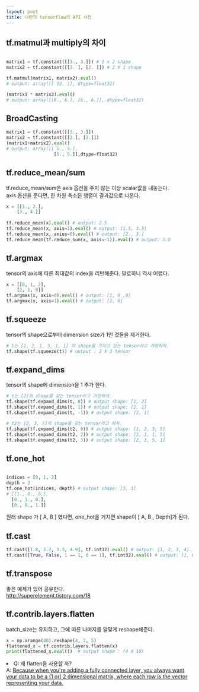 ```yaml
---
layout: post
title: 나만의 tensorflow의 API 사전
---
```


## tf.matmul과 multiply의 차이

```python

matrix1 = tf.constant([[3., 3.]]) # 1 x 2 shape
matrix2 = tf.constant([[2. ], [2. ]]) # 2 X 1 shape

tf.matmul(matrix1, matrix2).eval()
# output: array([[ 12. ]], dtype=float32)

(matrix1 * matrix2).eval()
# output: array([[6., 6.], [6., 6.]], dtype=float32)
```

## BroadCasting

```python
matrix1 = tf.constant([[3., 3.]])
matrix2 = tf.constant([[2.], [2.]])
(matrix1+matrix2).eval()
# output: array([[ 5., 5.],
                  [5., 5.]],dtype=float32)
```

## tf.reduce_mean/sum

tf.reduce_mean/sum은 axis 옵션을 주지 않는 이상 scalar값을 내놓는다. <br>
axis 옵션을 준다면, 한 차원 축소된 행렬이 결과값으로 나온다.

```python
x = [[1., 2.],
    [3., 4.]]
    
tf.reduce_mean(x).eval() # output: 2.5 
tf.reduce_mean(x, axis=1).eval() # output: [1.5, 3.5]
tf.reduce_mean(x, axios=0).eval() # output: [2., 3.]
tf.reduce_mean(tf.reduce_sum(x, axis=-1)).eval() # output: 5.0

```

## tf.argmax
tensor의 axis에 따른 최대값의 index을 리턴해준다. 말로하니 역시 어렵다.

```python
x = [[0, 1, 2],
    [2, 1, 0]]
tf.argmax(x, axis=0).eval() # output: [1, 0 ,0]
tf.argmax(x, axis=1).eval() # output: [2, 0]

```

## tf.squeeze

tensor의 shape으로부터 dimension size가 1인 것들을 제거한다.

```python
# t는 [1, 2, 1, 3, 1, 1] 의 shape을 가지고 있는 tensor라고 가정하자.
tf.shape(tf.squeeze(t)) # output : 2 X 3 tensor

```

## tf.expand_dims

tensor의 shape에 dimension을 1 추가 한다.

```python
# t는 [2]의 shape를 갖는 tensor라고 가정하자.
tf.shape(tf.expand_dims(t, 0)) # output shape: [1, 2]
tf.shape(tf.expand_dims(t, 1)) # output shape: [2, 1]
tf.shape(tf.expand_dims(t, -1)) # output shape: [2, 1]

# t2는 [2, 3, 5]의 shape를 갖는 tensor라고 하자.
tf.shape(tf.expand_dims(t2, 0)) # output shape: [1, 2, 3, 5]
tf.shape(tf.expand_dims(t2, 2)) # output shape: [2, 3, 1, 5]
tf.shape(tf.expand_dims(t2, 3)) # output shape: [2, 3, 5, 1]
```

## tf.one_hot

```python

indices = [0, 1, 2]
depth = 3
tf.one_hot(indices, depth) # output shape: [3, 3]
# [[1., 0., 0.],
  [0., 1., 0.],
  [0., 0., 1.]]
```
원래 shape 가 [ A, B ] 였다면, one_hot을 거치면 shape이 [ A, B , Depth]가 된다.

## tf.cast

```python
tf.cast([1.8, 2.2, 3.3, 4.9], tf.int32).eval() # output: [1, 2, 3, 4]. int32 tensor로 캐스팅된다.
tf.cast([True, False, 1 == 1, 0 == 1], tf.int32).eval() # output: [1, 0, 1, 0]
```


## tf.transpose

좋은 예제가 있어 공유한다. <br>
http://superelement.tistory.com/18


## tf.contrib.layers.flatten

batch_size는 유지하고, 그에 따른 나머지를 알맞게 reshape해준다. 

```python
x = np.arange(40).reshape(4, 2, 5)
flattened_x = tf.contrib.layers.flatten(x)
print(flattened_x.eval())  # output shape : (4 X 10)

```

<li> Q: 왜 flatten을 사용할 까? </li>
A: <a href="https://stackoverflow.com/questions/44572141/why-do-we-flatten-the-data-before-we-feed-it-into-tensorflow">Because when you're adding a fully connected layer, you always want your data to be a (1 or) 2 dimensional matrix, where each row is the vector representing your data.</a>



